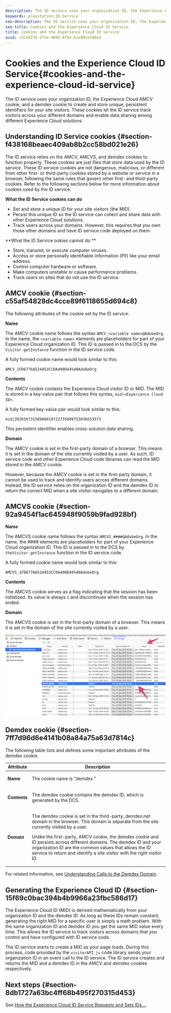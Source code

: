 ```yaml
---
description: The ID service uses your organization ID, the Experience Cloud AMCV cookie, and a demdex cookie to create and store unique, persistent identifiers for your site visitors. These cookies let the ID service track visitors across your different domains and enable data sharing among different Experience Cloud solutions.
keywords: playstation;ID Service
seo-description: The ID service uses your organization ID, the Experience Cloud AMCV cookie, and a demdex cookie to create and store unique, persistent identifiers for your site visitors. These cookies let the ID service track visitors across your different domains and enable data sharing among different Experience Cloud solutions.
seo-title: Cookies and the Experience Cloud ID Service
title: Cookies and the Experience Cloud ID Service
uuid: c5cbd235-37ee-4605-8792-b1a991e190ad
---
```


# Cookies and the Experience Cloud ID Service{#cookies-and-the-experience-cloud-id-service}

The ID service uses your organization ID, the Experience Cloud AMCV cookie, and a demdex cookie to create and store unique, persistent identifiers for your site visitors. These cookies let the ID service track visitors across your different domains and enable data sharing among different Experience Cloud solutions.

## Understanding ID Service cookies {#section-f438168beaec409ab8b2cc58bd021e26}

The ID service relies on the AMCV, AMCVS, and demdex cookies to function properly. These cookies are just files that store data used by the ID service. These ID service cookies are not dangerous, malicious, or different from other first- or third-party cookies stored by a website or service in a browser, following the same rules that govern other first- and third-party cookies. Refer to the following sections below for more information about cookies used by the ID service.

**What the ID Service cookies can do**

* Set and store a unique ID for your site visitors (the MID). 
* Persist this unique ID so the ID service can collect and share data with other Experience Cloud solutions. 
* Track users across your domains. However, this requires that you own those other domains and have ID service code deployed on them.

**What the ID Service ookies cannot do **

* Store, transmit, or execute computer viruses. 
* Access or store personally identifiable information (PII) like your email address. 
* Control computer hardware or software. 
* Make computers unstable or cause performance problems. 
* Track users on sites that do not use the ID service.

## AMCV cookie {#section-c55af54828dc4cce89f6118655d694c8}

The following attributes of the cookie set by the ID service.

**Name**

The AMCV cookie name follows the syntax `AMCV_<variable name>@AdobeOrg`. In the name, the `<variable name>` elements are placeholders for part of your Experience Cloud organization ID. This ID is passed in to the DCS by the `Visitor.getInstance` function in the ID service code.

A fully formed cookie name would look similar to this:

```
AMCV_1FD6776A524453CC0A490D44%40AdobeOrg
```

**Contents**

The AMCV cookie contains the Experience Cloud visitor ID or MID. The MID is stored in a key-value pair that follows this syntax, `mid|<Experience Cloud ID>`.

A fully formed key-value pair would look similar to this:

```
mid|20265673158980419722735089753036633573
```

This persistent identifier enables cross-solution data sharing.

**Domain**

The AMCV cookie is set in the first-party domain of a browser. This means it is set in the domain of the site currently visited by a user. As such, ID service code and other Experience Cloud code libraries can read the MID stored in the AMCV cookie.

However, because the AMCV cookie is set in the first-party domain, it cannot be used to track and identify users across different domains. Instead, the ID service relies on the organization ID and the demdex ID to return the correct MID when a site visitor navigates to a different domain.

## AMCVS cookie {#section-92a9454f1ac645948f9059b9fad928bf}

**Name**

The AMCVS cookie name follows the syntax `AMCVS_####@AdobeOrg`. In the name, the #### elements are placeholders for part of your Experience Cloud organization ID. This ID is passed in to the DCS by `theVisitor.getInstance` function in the ID service code.

A fully formed cookie name would look similar to this:

```
AMCVS_1FD6776A524453CC0A490D44%40AdobeOrg
```

**Contents**

The AMCVS cookie serves as a flag indicating that the session has been initialized. Its value is always `1` and discontinues when the session has ended.

**Domain**

The AMCVS cookie is set in the first-party domain of a browser. This means it is set in the domain of the site currently visited by a user.

![](assets/AMCVS-cookie.png)

## Demdex cookie {#section-7ff7d96d6e4141b08a84a75a63d7814c}

The following table lists and defines some important attributes of the demdex cookie.

<table id="table_18E3CAF3550E4BB6A199736AACE39202"> 
 <thead> 
  <tr> 
   <th colname="col1" class="entry"> Attribute </th> 
   <th colname="col2" class="entry"> Description </th> 
  </tr> 
 </thead>
 <tbody> 
  <tr> 
   <td colname="col1"> <p> <b>Name</b> </p> </td> 
   <td colname="col2"> <p>The cookie name is "demdex." </p> </td> 
  </tr> 
  <tr> 
   <td colname="col1"> <p> <b>Contents</b> </p> </td> 
   <td colname="col2"> <p>The demdex cookie contains the demdex ID, which is generated by the DCS. </p> </td> 
  </tr> 
  <tr> 
   <td colname="col1"> <p> <b>Domain</b> </p> </td> 
   <td colname="col2"> <p>The demdex cookie is set in the third-party, demdex.net domain in the browser. This domain is separate from the site currently visited by a user. </p> <p>Unlike the first-party, AMCV cookie, the demdex cookie and ID persists across different domains. The demdex ID and your organization ID are the common values that allows the ID service to return and identify a site visitor with the right visitor ID. </p> </td> 
  </tr> 
 </tbody> 
</table>

For related information, see [Understanding Calls to the Demdex Domain](https://marketing.adobe.com/resources/help/en_US/aam/demdex-calls.html).

## Generating the Experience Cloud ID {#section-15f69c0bac394b4b9966a23fbc586d17}

The Experience Cloud ID (MID) is derived mathematically from your organization ID and the demdex ID. As long as these IDs remain constant, generating the right MID for a specific user is simply a math problem. With the same organization ID and demdex ID you get the same MID value every time. This allows the ID service to track visitors across domains that you control and have configured with ID service code.

The ID service starts to create a MID as your page loads. During this process, code provided by the `visitorAPI.js` code library sends your organization ID in an event call to the ID service. The ID service creates and returns the MID and a demdex ID in the AMCV and demdex cookies respectively.

## Next steps {#section-8db1727a63bc4ff68b495f270315d453}

See [How the Experience Cloud ID Service Requests and Sets IDs...](../introduction/mcvid-id-request.md#concept-2caacebb1d244402816760e9b8bcef6a). 
